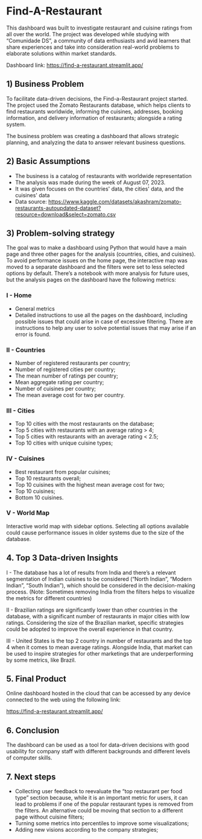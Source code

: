 # Find-A-Restaurant

This dashboard was built to investigate restaurant and cuisine ratings from all over the world.
The project was developed while studying with “Comunidade DS”, a community of data enthusiasts and avid learners that share experiences and take into consideration real-world problems to elaborate solutions within market standards.

Dashboard link: https://find-a-restaurant.streamlit.app/

## 1) Business Problem

To facilitate data-driven decisions, the Find-a-Restaurant project started. The project used the Zomato Restaurants database, which helps clients to find restaurants worldwide, informing the cuisines, addresses, booking information, and delivery information of restaurants; alongside a rating system.

The business problem was creating a dashboard that allows strategic planning, and analyzing the data to answer relevant business questions.

## 2) Basic Assumptions

- The business is a catalog of restaurants with worldwide representation
- The analysis was made during the week of August 07, 2023.
- It was given focuses on the countries' data, the cities' data, and the cuisines' data
- Data source: https://www.kaggle.com/datasets/akashram/zomato-restaurants-autoupdated-dataset?resource=download&select=zomato.csv

## 3) Problem-solving strategy

The goal was to make a dashboard using Python that would have a main page and three other pages for the analysis (countries, cities, and cuisines). To avoid performance issues on the home page, the interactive map was moved to a separate dashboard and the filters were set to less selected options by default. There’s a notebook with more analysis for future uses, but the analysis pages on the dashboard have the following metrics:

### I - Home
- General metrics
- Detailed instructions to use all the pages on the dashboard, including possible issues that could arise in case of excessive filtering. There are instructions to help any user to solve potential issues that may arise if an error is found.

### II - Countries
- Number of registered restaurants per country;
- Number of registered cities per country;
- The mean number of ratings per country;
- Mean aggregate rating per country;
- Number of cuisines per country;
- The mean average cost for two per country.

### III - Cities
- Top 10 cities with the most restaurants on the database;
- Top 5 cities with restaurants with an average rating > 4;
- Top 5 cities with restaurants with an average rating < 2.5;
- Top 10 cities with unique cuisine types;

### IV - Cuisines
- Best restaurant from popular cuisines;
- Top 10 restaurants overall;
- Top 10 cuisines with the highest mean average cost for two;
- Top 10 cuisines;
- Bottom 10 cuisines.

### V - World Map
Interactive world map with sidebar options. Selecting all options available could cause performance issues in older systems due to the size of the database.

## 4. Top 3 Data-driven Insights

I - The database has a lot of results from India and there’s a relevant segmentation of Indian cuisines to be considered (“North Indian”, “Modern Indian”, “South Indian”), which should be considered in the decision-making process. (Note: Sometimes removing India from the filters helps to visualize the metrics for different countries)

II - Brazilian ratings are significantly lower than other countries in the database, with a significant number of restaurants in major cities with low ratings. Considering the size of the Brazilian market, specific strategies could be adopted to improve the overall experience in that country.

III - United States is the top 2 country in number of restaurants and the top 4 when it comes to mean average ratings. Alongside India, that market can be used to inspire strategies for other marketings that are underperforming by some metrics, like Brazil.

## 5. Final Product

Online dashboard hosted in the cloud that can be accessed by any device connected to the web using the following link:

https://find-a-restaurant.streamlit.app/

## 6. Conclusion

The dashboard can be used as a tool for data-driven decisions with good usability for company staff with different backgrounds and different levels of computer skills.

## 7. Next steps

- Collecting user feedback to reevaluate the “top restaurant per food type” section because, while it is an important metric for users, it can lead to problems if one of the popular restaurant types is removed from the filters. An alternative could be moving that section to a different page without cuisine filters;
- Turning some metrics into percentiles to improve some visualizations;
- Adding new visions according to the company strategies;
